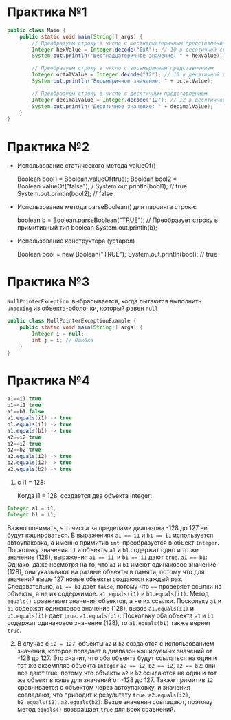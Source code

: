 # Практика №1 
```java
public class Main {
    public static void main(String[] args) {
        // Преобразуем строку в число с шестнадцатеричным представлением
        Integer hexValue = Integer.decode("0xA"); // 10 в десятичной системе
        System.out.println("Шестнадцатеричное значение: " + hexValue);

        // Преобразуем строку в число с восьмеричным представлением
        Integer octalValue = Integer.decode("12"); // 10 в десятичной системе
        System.out.println("Восьмеричное значение: " + octalValue);

        // Преобразуем строку в число с десятичным представлением
        Integer decimalValue = Integer.decode("12"); // 12 в десятичной системе
        System.out.println("Десятичное значение: " + decimalValue);
    }
}
```

# Практика №2

+ Использование статического метода valueOf()

    Boolean bool1 = Boolean.valueOf(true); 
Boolean bool2 = Boolean.valueOf("false"); /
System.out.println(bool1); // true
System.out.println(bool2); // false

+ Использование метода parseBoolean() для парсинга строки:

    boolean b = Boolean.parseBoolean("TRUE"); // Преобразует строку в примитивный тип boolean
    System.out.println(b); 

+ Использование конструктора (устарел)

    Boolean bool = new Boolean("TRUE");
System.out.println(bool); // true


# Практика №3

`NullPointerException `выбрасывается, когда пытаются выполнить `unboxing` из объекта-оболочки, который равен `null`
```java
public class NullPointerExceptionExample {
    public static void main(String[] args) {
        Integer i = null;
        int j = i; // Ошибка
    }
}
```
# Практика №4
```java
a1==i1 true
b1==i1 true
a1==b1 false
a1.equals(i1) -> true
b1.equals(i1) -> true
a1.equals(b1) -> true
a2==i2 true
b2==i2 true
a2==b2 true
a2.equals(i2) -> true
b2.equals(i2) -> true
a2.equals(b2) -> true
```

1. с i1 = 128:

    Когда i1 = 128, создается два объекта Integer:<br>
```java
Integer a1 = i1; 
Integer b1 = i1;
```
Важно понимать, что числа за пределами диапазона -128 до 127 не будут кэшироваться. В выражениях `a1 == i1` и `b1 == i1` используется автоупаковка, а именно примитив `int `преобразуется в объект `Integer`. 
Поскольку значения `i1` и объекты `a1` и `b1` содержат одно и то же значение (128), выражения `a1 == i1 `и `b1 == i1` дают `true`.
`a1 == b1`: Однако, даже несмотря на то, что `a1` и `b1` имеют одинаковое значение (128), они указывают на разные объекты в памяти, потому что для значений выше 127 новые объекты создаются каждый раз. Следовательно, `a1 == b1` дает `false`, потому что `==` проверяет ссылки на объекты, а не их содержимое.
`a1.equals(i1)` и `b1.equals(i1)`: Метод `equals()` сравнивает значения объектов, а не их ссылки. Поскольку `a1` и `b1` содержат одинаковое значение (128), вызов `a1.equals(i1)` и `b1.equals(i1)` дает `true`.
`a1.equals(b1)`: Поскольку оба объекта `a1` и `b1` содержат одинаковое значение (128), то `a1.equals(b1)` также вернет `true`.

2. В случае с `i2 = 127`, объекты `a2` и `b2` создаются с использованием значения, которое попадает в диапазон кэшируемых значений от -128 до 127. Это значит, что оба объекта будут ссылаться на один и тот же экземпляр объекта `Integer`
`a2 == i2`, `b2 == i2`, `a2 == b2`: они все дают true, потому что объекты `a2` и `b2` ссылаются на один и тот же объект в кэше для значений от -128 до 127. Также примитив `i2` сравнивается с объектом через автоупаковку, и значения совпадают, что приводит к результату `true`.
`a2.equals(i2)`, `b2.equals(i2)`, `a2.equals(b2)`: Везде значения совпадают, поэтому метод `equals()` возвращает `true` для всех сравнений.